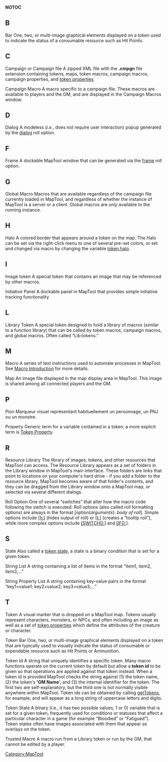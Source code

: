 __NOTOC__

B
-

Bar
One, two, or multi-image graphical elements displayed on a token used to indicate the status of a consumable resource such as Hit Points.

C
-

Campaign or Campaign file
A zipped XML file with the **.cmpgn** file extension containing tokens, maps, token macros, campaign macros, campaign properties, and [token properties](Token_Property "wikilink")

<!-- -->

Campaign Macro
A macro specific to a campaign file. These macros are available to players and the GM, and are displayed in the Campaign Macros window.

D
-

Dialog
A modeless (*i.e.*, does not require user interaction) popup generated by the [dialog](Tutorials:Macros:DialogsAndFramesIntro "wikilink") roll option.

F
-

Frame
A dockable MapTool window that can be generated via the [frame](Tutorials:Macros:DialogsAndFramesIntro "wikilink") roll option.

G
-

Global Macro
Macros that are available regardless of the campaign file currently loaded in MapTool, and regardless of whether the instance of MapTool is a server or a client. Global macros are *only* available to the running instance.

H
-

Halo
A colored border that appears around a token on the map. The Halo can be set via the right-click menu to one of several pre-set colors, or set and changed via macro by changing the variable [token.halo](token.halo "wikilink").

I
-

Image token
A special token that contains an image that may be referenced by other macros.

<!-- -->

Initiative Panel
A dockable panel in MapTool that provides simple initiative tracking functionality.

L
-

Library Token
A special token designed to hold a library of macros (similar to a function library) that can be called by token macros, campaign macros, and global macros. Often called “Lib:tokens.”

M
-

Macro
A series of text instructions used to automate processes in MapTool. See [Macro Introduction](Macros:introduction "wikilink") for more details.

<!-- -->

Map
An image file displayed in the map display area in MapTool. This image is shared among all connected players and the GM.

P
-

Pion
Marqueur visuel représentant habituellement un personnage, un PNJ ou un monstre.

<!-- -->

Property
Generic term for a variable contained in a token; a more explicit term is [Token Property](Token_Property "wikilink").

R
-

Resource Library
The library of images, tokens, and other resources that MapTool can access. The Resource Library appears as a set of folders in the Library window in MapTool's main interface. These folders are links that point to locations on your computer's hard drive - if you add a folder to the resource library, MapTool becomes aware of that folder's contents, and they can be dragged from the Library window onto a MapTool map, or selected via several different dialogs.

<!-- -->

Roll Option
One of several “switches” that alter how the macro code following the switch is executed. Roll options (also called roll formatting options) are always in the format \[option(*arguments*): *body of roll*\]. Simple options include [\[h:](Macros:Roll:types "wikilink")\] (hides output of roll) or [\[t:](Macros:Roll:types "wikilink")\] (creates a “tooltip roll”), while more complex options include [\[SWITCH():](Macros:Branching_and_Looping "wikilink")\] and [\[IF():](Macros:Branching_and_Looping "wikilink")\].

S
-

State
Also called a [token state](Token:state "wikilink"), a state is a binary condition that is set for a given token.

<!-- -->

String List
A string containing a list of items in the format “item1, item2, item3,...”

<!-- -->

String Property List
A string containing key-value pairs in the format “key1=value1; key2=value2; key3=value3;...”

T
-

Token
A visual marker that is dropped on a MapTool map. Tokens usually represent characters, monsters, or NPCs, and often including an image as well as a set of [token properties](Token_Property "wikilink") which define the attributes of the creature or character.

<!-- -->

Token Bar
One, two, or multi-image graphical elements displayed on a token that are typically used to visually indicate the status of consumable or expendable resource such as Hit Points or Ammunition.

<!-- -->

Token Id
A string that uniquely identifies a specific token. Many macro functions operate on the current token by default but allow a **token id** to be given so that operations are applied against that token instead. When a token id is provided MapTool checks the string against (1) the token name, (2) the token's **'GM Name**', and (3) the internal identifier for the token. The first two are self-explanatory, but the third one is not normally visible anywhere within MapTool. Token ids can be obtained by calling [getTokens](getTokens "wikilink"), for example, and will appear as a long string of uppercase letters and digits.

<!-- -->

Token State
A binary (i.e., it has two possible values, 1 or 0) variable that is set for a given token, frequently used for conditions or statuses that affect a particular character in a game (for example “Bloodied” or “Fatigued”). Token states often have images associated with them that appear as overlays on the token.

<!-- -->

Trusted Macro
A macro run from a Library token or run by the GM, that cannot be edited by a player.

<Category:MapTool>